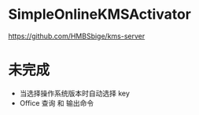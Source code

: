 # SimpleOnlineKMSActivator

https://github.com/HMBSbige/kms-server
# 未完成
* 当选择操作系统版本时自动选择 key
* Office 查询 和 输出命令
